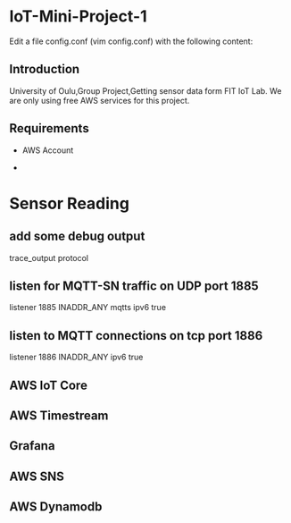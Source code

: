# IoT-Mini-Project-1

Edit a file config.conf (vim config.conf) with the following content:


## Introduction

University of Oulu,Group Project,Getting sensor data form FIT IoT Lab.
We are only using free AWS services for this project.


## Requirements

- AWS Account

- 


# Sensor Reading

## add some debug output
trace_output protocol
   
## listen for MQTT-SN traffic on UDP port 1885
listener 1885 INADDR_ANY mqtts
  ipv6 true
   
## listen to MQTT connections on tcp port 1886
listener 1886 INADDR_ANY
  ipv6 true




## AWS IoT Core



## AWS Timestream 




## Grafana




## AWS SNS





## AWS Dynamodb





